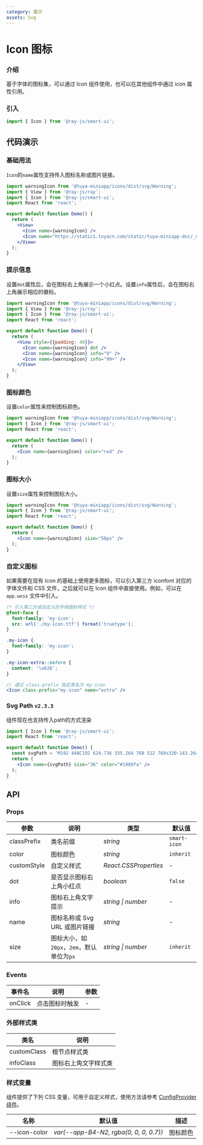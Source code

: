 ```yaml
---
category: 展示
assets: Svg
---
```


# Icon 图标

### 介绍

基于字体的图标集，可以通过 Icon 组件使用，也可以在其他组件中通过 icon 属性引用。

### 引入

```jsx
import { Icon } from '@ray-js/smart-ui';
```

## 代码演示

### 基础用法

`Icon`的`name`属性支持传入图标名称或图片链接。

```jsx
import warningIcon from '@tuya-miniapp/icons/dist/svg/Warning';
import { View } from '@ray-js/ray';
import { Icon } from '@ray-js/smart-ui';
import React from 'react';

export default function Demo() {
  return (
    <View>
      <Icon name={warningIcon} />
      <Icon name="https://static1.tuyacn.com/static/tuya-miniapp-doc/_next/static/images/logo-small.png" />
    </View>
  );
}
```

### 提示信息

设置`dot`属性后，会在图标右上角展示一个小红点。设置`info`属性后，会在图标右上角展示相应的徽标。

```jsx
import warningIcon from '@tuya-miniapp/icons/dist/svg/Warning';
import { View } from '@ray-js/ray';
import { Icon } from '@ray-js/smart-ui';
import React from 'react';

export default function Demo() {
  return (
    <View style={{padding: 48}}>
      <Icon name={warningIcon} dot />
      <Icon name={warningIcon} info="9" />
      <Icon name={warningIcon} info="99+" />
    </View>
  );
}
```

### 图标颜色

设置`color`属性来控制图标颜色。

```jsx
import warningIcon from '@tuya-miniapp/icons/dist/svg/Warning';
import { Icon } from '@ray-js/smart-ui';
import React from 'react';

export default function Demo() {
  return (
    <Icon name={warningIcon} color="red" />
  );
}
```

### 图标大小

设置`size`属性来控制图标大小。

```jsx
import warningIcon from '@tuya-miniapp/icons/dist/svg/Warning';
import { Icon } from '@ray-js/smart-ui';
import React from 'react';

export default function Demo() {
  return (
    <Icon name={warningIcon} size="50px" />
  );
}
```

### 自定义图标

如果需要在现有 Icon 的基础上使用更多图标，可以引入第三方 iconfont 对应的字体文件和 CSS 文件，之后就可以在 Icon 组件中直接使用。例如，可以在 `app.wxss` 文件中引入。

```css
/* 引入第三方或自定义的字体图标样式 */
@font-face {
  font-family: 'my-icon';
  src: url('./my-icon.ttf') format('truetype');
}

.my-icon {
  font-family: 'my-icon';
}

.my-icon-extra::before {
  content: '\e626';
}
```

```jsx
// 通过 class-prefix 指定类名为 my-icon
<Icon class-prefix="my-icon" name="extra" />
```

### Svg Path `v2.3.3`

组件现在也支持传入path的方式渲染

```jsx
import { Icon } from '@ray-js/smart-ui';
import React from 'react';

export default function Demo() {
  const svgPath = 'M192 448C192 624.736 335.264 768 512 768s320-143.264 320-320a319.872 319.872 0 0 0-160-277.184V160a64 64 0 0 0-64-64h-192a64 64 0 0 0-64 64v10.816A319.872 319.872 0 0 0 192 448z m224-384h192a32 32 0 0 0 0-64h-192a32 32 0 0 0 0 64z';
  return (
    <Icon name={svgPath} size="36" color="#1989fa" />
  );
}
```

## API

### Props

| 参数         | 说明                                       | 类型               | 默认值       |
| ------------ | ------------------------------------------ | ------------------ | ------------ |
| classPrefix | 类名前缀 | _string_ | `smart-icon` |
| color | 图标颜色 | _string_ | `inherit` |
| customStyle | 自定义样式 | _React.CSSProperties_ | - |
| dot | 是否显示图标右上角小红点 | _boolean_ | `false` |
| info | 图标右上角文字提示 | _string \| number_ | - |
| name | 图标名称或 Svg URL 或图片链接 | _string_ | - |
| size | 图标大小，如 `20px`，`2em`，默认单位为`px` | _string \| number_ | `inherit` |

### Events

| 事件名     | 说明           | 参数 |
| ---------- | -------------- | ---- |
| onClick | 点击图标时触发 | - |

### 外部样式类

| 类名         | 说明                 |
| ------------ | -------------------- |
| customClass | 根节点样式类 |
| infoClass | 图标右上角文字样式类 |


### 样式变量

组件提供了下列 CSS 变量，可用于自定义样式，使用方法请参考 [ConfigProvider 组件](/material/smartui?comId=config-provider)。

| 名称                          | 默认值                                 | 描述 |
| ----------------------------- | -------------------------------------- | ---- |
| --icon-color | _var(--app-B4-N2, rgba(0, 0, 0, 0.7))_ | 图标颜色 |